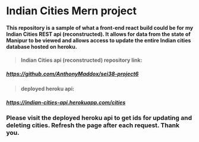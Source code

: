 # **Indian Cities Mern project**

#### This repository is a sample of what a front-end react build could be for my Indian Cities REST api (reconstructed). It allows for data from the state of Manipur to be viewed and allows access to update the entire Indian cities database hosted on heroku.

> #### Indian Cities api (reconstructed) repository link:

##### _https://github.com/AnthonyMaddox/sei38-project6_

> #### deployed heroku api:

##### _https://indian-cities-api.herokuapp.com/cities_

### Please visit the deployed heroku api to get ids for updating and deleting cities. Refresh the page after each request. Thank you.
